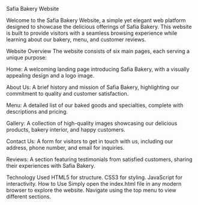 Safia Bakery Website

Welcome to the Safia Bakery Website, a simple yet elegant web platform designed to showcase the delicious offerings of Safia Bakery. This website is built to provide visitors with a seamless browsing experience while learning about our bakery, menu, and customer reviews.

Website Overview
The website consists of six main pages, each serving a unique purpose:

Home:
A welcoming landing page introducing Safia Bakery, with a visually appealing design and a logo image.

About Us:
A brief history and mission of Safia Bakery, highlighting our commitment to quality and customer satisfaction.

Menu:
A detailed list of our baked goods and specialties, complete with descriptions and pricing.

Gallery:
A collection of high-quality images showcasing our delicious products, bakery interior, and happy customers.

Contact Us:
A form for visitors to get in touch with us, including our address, phone number, and email for inquiries.

Reviews:
A section featuring testimonials from satisfied customers, sharing their experiences with Safia Bakery.

Technology Used
HTML5 for structure.
CSS3 for styling.
JavaScript for interactivity.
How to Use
Simply open the index.html file in any modern browser to explore the website. Navigate using the top menu to view different sections.